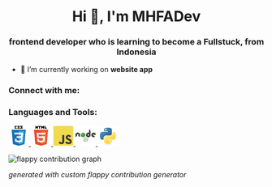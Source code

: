 <h1 align="center">Hi 👋, I'm MHFADev</h1>
<h3 align="center">frontend developer who is learning to become a Fullstuck, from Indonesia</h3>

- 🔭 I’m currently working on **website app**

<h3 align="left">Connect with me:</h3>
<p align="left">
</p>

<h3 align="left">Languages and Tools:</h3>
<p align="left"> <a href="https://www.w3schools.com/css/" target="_blank" rel="noreferrer"> <img src="https://raw.githubusercontent.com/devicons/devicon/master/icons/css3/css3-original-wordmark.svg" alt="css3" width="40" height="40"/> </a> <a href="https://www.w3.org/html/" target="_blank" rel="noreferrer"> <img src="https://raw.githubusercontent.com/devicons/devicon/master/icons/html5/html5-original-wordmark.svg" alt="html5" width="40" height="40"/> </a> <a href="https://developer.mozilla.org/en-US/docs/Web/JavaScript" target="_blank" rel="noreferrer"> <img src="https://raw.githubusercontent.com/devicons/devicon/master/icons/javascript/javascript-original.svg" alt="javascript" width="40" height="40"/> </a> <a href="https://nodejs.org" target="_blank" rel="noreferrer"> <img src="https://raw.githubusercontent.com/devicons/devicon/master/icons/nodejs/nodejs-original-wordmark.svg" alt="nodejs" width="40" height="40"/> </a> <a href="https://www.python.org" target="_blank" rel="noreferrer"> <img src="https://raw.githubusercontent.com/devicons/devicon/master/icons/python/python-original.svg" alt="python" width="40" height="40"/> </a> </p>

<picture>
  <source media="(prefers-color-scheme: dark)" srcset="https://raw.githubusercontent.com/MHFADev/MHFADev/output/flappy-contribution-graph.svg">
  <source media="(prefers-color-scheme: light)" srcset="https://raw.githubusercontent.com/MHFADev/MHFADev/output/flappy-contribution-graph.svg">
  <img alt="flappy contribution graph" src="https://raw.githubusercontent.com/MHFADev/MHFADev/output/flappy-contribution-graph.svg">
</picture>

_generated with custom flappy contribution generator_